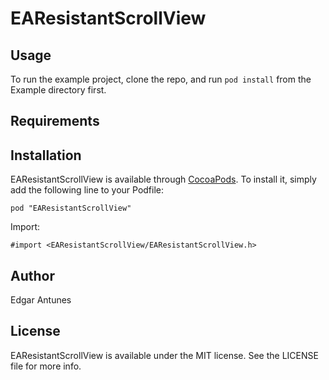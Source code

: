 # EAResistantScrollView

## Usage

To run the example project, clone the repo, and run `pod install` from the Example directory first.

## Requirements

## Installation

EAResistantScrollView is available through [CocoaPods](http://cocoapods.org). To install
it, simply add the following line to your Podfile:

    pod "EAResistantScrollView"

Import:

	#import <EAResistantScrollView/EAResistantScrollView.h>

## Author

Edgar Antunes

## License

EAResistantScrollView is available under the MIT license. See the LICENSE file for more info.


